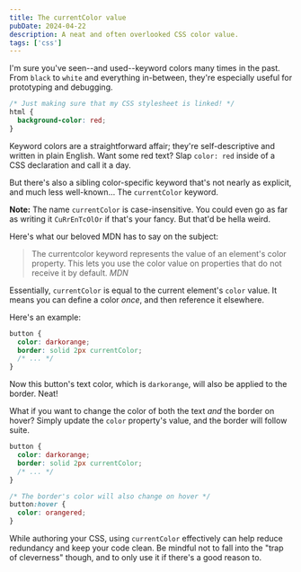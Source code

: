 ```yaml
---
title: The currentColor value
pubDate: 2024-04-22
description: A neat and often overlooked CSS color value.
tags: ['css']
---
```


I'm sure you've seen--and used--keyword colors many times in the past. From `black` to `white` and everything in-between, they're especially useful for prototyping and debugging.

```css
/* Just making sure that my CSS stylesheet is linked! */
html {
  background-color: red;
}
```

Keyword colors are a straightforward affair; they're self-descriptive and written in plain English. Want some red text? Slap `color: red` inside of a CSS declaration and call it a day.

But there's also a sibling color-specific keyword that's not nearly as explicit, and much less well-known... The `currentColor` keyword.

**Note:** The name `currentColor` is case-insensitive. You could even go as far as writing it `CuRrEnTcOlOr` if that's your fancy. But that'd be hella weird.

Here's what our beloved MDN has to say on the subject:

<blockquote>
  The currentcolor keyword represents the value of an element's color property. This lets you use the color value on properties that do not receive it by default.
  <cite>MDN<cite>
</blockquote>

Essentially, `currentColor` is equal to the current element's `color` value. It means you can define a color *once*, and then reference it elsewhere.

Here's an example:

```css
button {
  color: darkorange;
  border: solid 2px currentColor;
  /* ... */
}
```

Now this button's text color, which is `darkorange`, will also be applied to the border. Neat!

What if you want to change the color of both the text *and* the border on hover? Simply update the `color` property's value, and the border will follow suite.

```css
button {
  color: darkorange;
  border: solid 2px currentColor;
  /* ... */
}

/* The border's color will also change on hover */
button:hover {
  color: orangered;
}
```

While authoring your CSS, using `currentColor` effectively can help reduce redundancy and keep your code clean. Be mindful not to fall into the "trap of cleverness" though, and to only use it if there's a good reason to.
